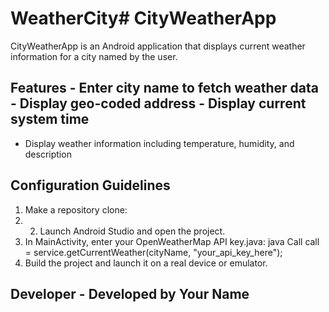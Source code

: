 # WeatherCity# CityWeatherApp

CityWeatherApp is an Android application that displays current weather information for a city named by the user.

## Features - Enter city name to fetch weather data - Display geo-coded address - Display current system time
- Display weather information including temperature, humidity, and description

## Configuration Guidelines
1. Make a repository clone:
2. 2. Launch Android Studio and open the project.
3. In MainActivity, enter your OpenWeatherMap API key.java: java Call<WeatherResponse> call = service.getCurrentWeather(cityName, "your_api_key_here");
4. Build the project and launch it on a real device or emulator.

## Developer - Developed by Your Name
